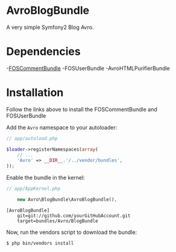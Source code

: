 AvroBlogBundle
====================

A very simple Symfony2 Blog Avro. 

Dependencies
============
-<a href="https://github.com/FriendsOfSymfony/FOSUserBundle">FOSCommentBundle</a>
-FOSUserBundle
-AvroHTMLPurifierBundle

Installation
============
Follow the links above to install the FOSCommentBundle and FOSUserBundle

Add the `Avro` namespace to your autoloader:

``` php
// app/autoload.php

$loader->registerNamespaces(array(
    // ...
    'Avro' => __DIR__.'/../vendor/bundles',
));
```

Enable the bundle in the kernel:

``` php
// app/AppKernel.php

    new Avro\BlogBundle\AvroBlogBundle(),
```

```
[AvroBlogBundle]
    git=git://github.com/yourGitHubAccount.git
    target=bundles/Avro/BlogBundle
```

Now, run the vendors script to download the bundle:

``` bash
$ php bin/vendors install
```


